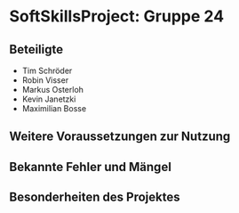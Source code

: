 # SoftSkillsProject: Gruppe 24

## Beteiligte
- Tim Schröder
- Robin Visser
- Markus Osterloh
- Kevin Janetzki
- Maximilian Bosse

## Weitere Voraussetzungen zur Nutzung

## Bekannte Fehler und Mängel

## Besonderheiten des Projektes
